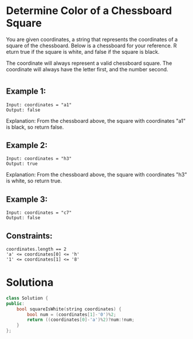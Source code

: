 # Determine Color of a Chessboard Square

You are given coordinates, a string that represents the coordinates of a square of the chessboard. Below is a chessboard for your reference.
R eturn true if the square is white, and false if the square is black.

The coordinate will always represent a valid chessboard square. The coordinate will always have the letter first, and the number second.

 # 

## Example 1:

    Input: coordinates = "a1"
    Output: false
Explanation: From the chessboard above, the square with coordinates "a1" is black, so return false.

## Example 2:

    Input: coordinates = "h3"
    Output: true
Explanation: From the chessboard above, the square with coordinates "h3" is white, so return true.

## Example 3:

    Input: coordinates = "c7"
    Output: false
 

## Constraints:

    coordinates.length == 2
    'a' <= coordinates[0] <= 'h'
    '1' <= coordinates[1] <= '8'

# Solutiona

```cpp
class Solution {
public:
    bool squareIsWhite(string coordinates) {
        bool num = (coordinates[1]-'0')%2;
        return ((coordinates[0]-'a')%2)?num:!num;
    }
};
```